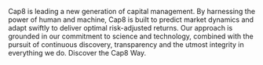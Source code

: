 Cap8 is leading a new generation of capital management. By harnessing the power of human and machine, Cap8 is built to predict market dynamics and adapt swiftly to deliver optimal risk-adjusted returns. Our approach is grounded in our commitment to science and technology, combined with the pursuit of continuous discovery, transparency and the utmost integrity in everything we do. Discover the Cap8 Way.
